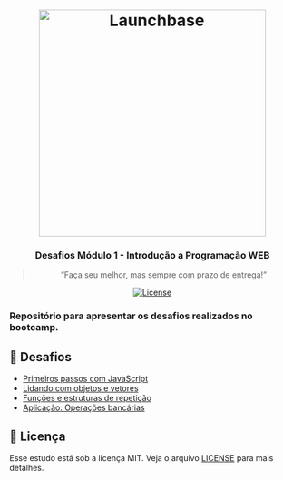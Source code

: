 <h1 align="center">
    <img alt="Launchbase" src="https://storage.googleapis.com/golden-wind/bootcamp-launchbase/logo.png" width="400px" />
</h1>

<h3 align="center">
  Desafios Módulo 1 - Introdução a Programação WEB
</h3>

<blockquote align="center">“Faça seu melhor, mas sempre com prazo de entrega!”</blockquote>

<p align="center">

  <a href="LICENSE" >
    <img alt="License" src="https://img.shields.io/badge/license-MIT-%23F8952D">
  </a>

</p>

<h3>Repositório para apresentar os desafios realizados no bootcamp.<h3>

## :rocket: Desafios

- [Primeiros passos com JavaScript](01-1%20Primeiros%20passos%20com%20JavaScript)
- [Lidando com objetos e vetores](01-2%20Lidando%20com%20objetos%20e%20vetores)
- [Funções e estruturas de repetição](01-3%20Fun%C3%A7%C3%B5es%20e%20estruturas%20de%20repeti%C3%A7%C3%A3o)
- [Aplicação: Operações bancárias](01-4%20Aplicação%20Operações%20bancárias)

## :memo: Licença

Esse estudo está sob a licença MIT. Veja o arquivo [LICENSE](/LICENSE) para mais detalhes.

